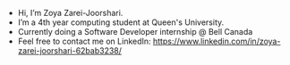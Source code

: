 - Hi, I’m Zoya Zarei-Joorshari.
- I’m a 4th year computing student at Queen's University.
- Currently doing a Software Developer internship @ Bell Canada
- Feel free to contact me on LinkedIn: https://www.linkedin.com/in/zoya-zarei-joorshari-62bab3238/

<!---
zoya-zj/zoya-zj is a ✨ special ✨ repository because its `README.md` (this file) appears on your GitHub profile.
You can click the Preview link to take a look at your changes.
--->
